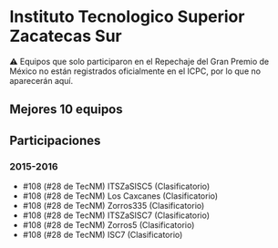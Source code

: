 # Instituto Tecnologico Superior Zacatecas Sur

:warning: Equipos que solo participaron en el Repechaje del Gran Premio de México no están registrados oficialmente en el ICPC, por lo que no aparecerán aquí.

## Mejores 10 equipos


## Participaciones

### 2015-2016

- #108 (#28 de TecNM) ITSZaSISC5 (Clasificatorio)
- #108 (#28 de TecNM) Los Caxcanes (Clasificatorio)
- #108 (#28 de TecNM) Zorros335 (Clasificatorio)
- #108 (#28 de TecNM) ITSZaSISC7 (Clasificatorio)
- #108 (#28 de TecNM) Zorros5 (Clasificatorio)
- #108 (#28 de TecNM) ISC7 (Clasificatorio)



